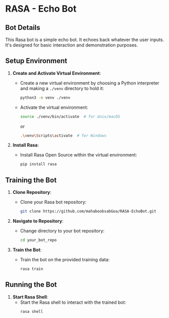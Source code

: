 # RASA - Echo Bot

## Bot Details
This Rasa bot is a simple echo bot. It echoes back whatever the user inputs. It's designed for basic interaction and demonstration purposes.

## Setup Environment

1. **Create and Activate Virtual Environment**: 
   - Create a new virtual environment by choosing a Python interpreter and making a `./venv` directory to hold it:
     ```bash
     python3 -m venv ./venv
     ```

   - Activate the virtual environment:
     ```bash
     source ./venv/bin/activate  # for Unix/macOS
     ```
     or
     ```bash
     .\venv\Scripts\activate  # for Windows
     ```

2. **Install Rasa**: 
   - Install Rasa Open Source within the virtual environment:
     ```bash
     pip install rasa
     ```

## Training the Bot

1. **Clone Repository**: 
   - Clone your Rasa bot repository:
     ```bash
     git clone https://github.com/mahaboobsabGoa/RASA-EchoBot.git
     ```

2. **Navigate to Repository**: 
   - Change directory to your bot repository:
     ```bash
     cd your_bot_repo
     ```

3. **Train the Bot**: 
   - Train the bot on the provided training data:
     ```bash
     rasa train
     ```

## Running the Bot

1. **Start Rasa Shell**: 
   - Start the Rasa shell to interact with the trained bot:
     ```bash
     rasa shell
     ```
